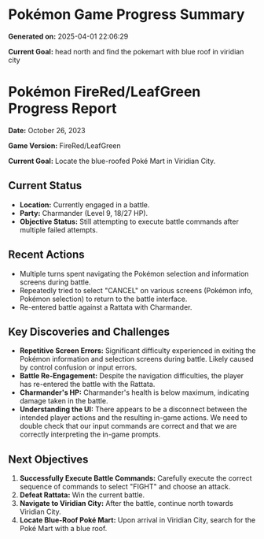 # Pokémon Game Progress Summary

**Generated on:** 2025-04-01 22:06:29

**Current Goal:** head north and find the pokemart with blue roof in viridian city

# Pokémon FireRed/LeafGreen Progress Report

**Date:** October 26, 2023

**Game Version:** FireRed/LeafGreen

**Current Goal:** Locate the blue-roofed Poké Mart in Viridian City.

## Current Status

*   **Location:** Currently engaged in a battle.
*   **Party:** Charmander (Level 9, 18/27 HP).
*   **Objective Status:** Still attempting to execute battle commands after multiple failed attempts.

## Recent Actions

*   Multiple turns spent navigating the Pokémon selection and information screens during battle.
*   Repeatedly tried to select "CANCEL" on various screens (Pokémon info, Pokémon selection) to return to the battle interface.
*   Re-entered battle against a Rattata with Charmander.

## Key Discoveries and Challenges

*   **Repetitive Screen Errors:** Significant difficulty experienced in exiting the Pokémon information and selection screens during battle. Likely caused by control confusion or input errors.
*   **Battle Re-Engagement:** Despite the navigation difficulties, the player has re-entered the battle with the Rattata.
*   **Charmander's HP:** Charmander's health is below maximum, indicating damage taken in the battle.
*   **Understanding the UI:** There appears to be a disconnect between the intended player actions and the resulting in-game actions. We need to double check that our input commands are correct and that we are correctly interpreting the in-game prompts.

## Next Objectives

1.  **Successfully Execute Battle Commands:** Carefully execute the correct sequence of commands to select "FIGHT" and choose an attack.
2.  **Defeat Rattata:** Win the current battle.
3.  **Navigate to Viridian City:** After the battle, continue north towards Viridian City.
4.  **Locate Blue-Roof Poké Mart:** Upon arrival in Viridian City, search for the Poké Mart with a blue roof.
